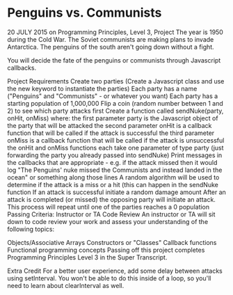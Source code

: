 # Penguins vs. Communists
20 JULY 2015 on Programming Principles, Level 3, Project
The year is 1950 during the Cold War. The Soviet communists are making plans to invade Antarctica. The penguins of the south aren't going down without a fight.

You will decide the fate of the penguins or communists through Javascript callbacks.

Project Requirements
Create two parties (Create a Javascript class and use the new keyword to instantiate the parties)
Each party has a name ("Penguins" and "Communists" - or whatever you want)
Each party has a starting population of 1,000,000
Flip a coin (random number between 1 and 2) to see which party attacks first
Create a function called sendNuke(party, onHit, onMiss) where:
the first parameter party is the Javascript object of the party that will be attacked
the second parameter onHit is a callback function that will be called if the attack is successful
the third parameter onMiss is a callback function that will be called if the attack is unsuccessful
the onHit and onMiss functions each take one parameter of type party (just forwarding the party you already passed into sendNuke)
Print messages in the callbacks that are appropriate - e.g. if the attack missed then it would log "The Penguins' nuke missed the Communists and instead landed in the ocean" or something along those lines
A random algorithm will be used to determine if the attack is a miss or a hit (this can happen in the sendNuke function
If an attack is successful initiate a random damage amount
After an attack is completed (or missed) the opposing party will initiate an attack.
This process will repeat until one of the parties reaches a 0 population
Passing Criteria: Instructor or TA Code Review
An instructor or TA will sit down to code review your work and assess your understanding of the following topics:

Objects/Associative Arrays
Constructors or "Classes"
Callback functions
Functional programming concepts
Passing off this project completes Programming Principles Level 3 in the Super Transcript.

Extra Credit
For a better user experience, add some delay between attacks using setInterval. You won't be able to do this inside of a loop, so you'll need to learn about clearInterval as well.

